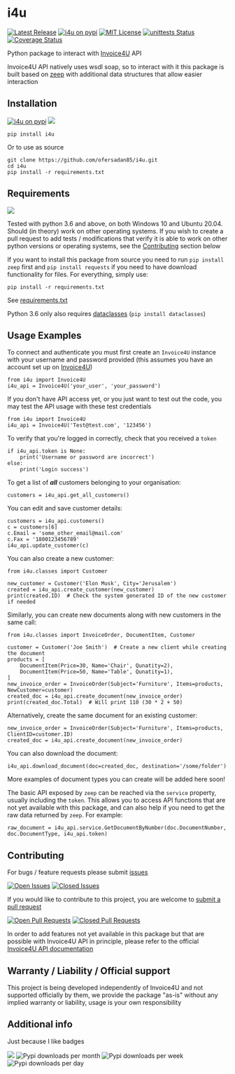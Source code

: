 # i4u
[![Latest Release](https://img.shields.io/github/v/release/ofersadan85/i4u)](https://github.com/ofersadan85/i4u/releases/latest)
[![i4u on pypi](https://img.shields.io/pypi/v/i4u)](https://pypi.org/project/i4u/)
[![MIT License](https://img.shields.io/github/license/ofersadan85/i4u)](LICENSE)
[![unittests Status](https://img.shields.io/github/workflow/status/ofersadan85/i4u/Python%20package%20tests?label=tests)](tests)
[![Coverage Status](https://coveralls.io/repos/github/ofersadan85/i4u/badge.svg?branch=master)](https://coveralls.io/github/ofersadan85/i4u?branch=master)

Python package to interact with [Invoice4U](https://www.invoice4u.co.il) API

Invoice4U API natively uses wsdl soap, so to interact with it this package is built based
on [zeep](https://github.com/mvantellingen/python-zeep) with additional data structures that allow easier interaction

## Installation

[![i4u on pypi](https://img.shields.io/pypi/v/i4u)](https://pypi.org/project/i4u/)
![](https://img.shields.io/pypi/wheel/i4u)

    pip install i4u

Or to use as source

    git clone https://github.com/ofersadan85/i4u.git
    cd i4u
    pip install -r requirements.txt

## Requirements

![](https://img.shields.io/pypi/pyversions/i4u)

Tested with python 3.6 and above, on both Windows 10 and Ubuntu 20.04. Should (in theory) work on other operating
systems. If you wish to create a pull request to add tests / modifications that verify it is able to work on other
python versions or operating systems, see the [Contributing]() section below

If you want to install this package from source you need to run `pip install zeep` first and `pip install requests` if
you need to have download functionality for files. For everything, simply use:

    pip install -r requirements.txt

See [requirements.txt](requirements.txt)

Python 3.6 only also requires [dataclasses](https://pypi.org/project/dataclasses/) (`pip install dataclasses`)

## Usage Examples

To connect and authenticate you must first create an `Invoice4U` instance with your username and password provided (this
assumes you have an account set up on [Invoice4U](https://www.invoice4u.co.il))

    from i4u import Invoice4U
    i4u_api = Invoice4U('your_user', 'your_password')

If you don't have API access yet, or you just want to test out the code, you may test the API usage with these test
credentials

    from i4u import Invoice4U
    i4u_api = Invoice4U('Test@test.com', '123456')

To verify that you're logged in correctly, check that you received a `token`

    if i4u_api.token is None:
        print('Username or password are incorrect')
    else:
        print('Login success')

To get a list of **_all_** customers belonging to your organisation:

    customers = i4u_api.get_all_customers()

You can edit and save customer details:

    customers = i4u_api.customers()
    c = customers[6]
    c.Email = 'some_other_email@mail.com'
    c.Fax = '1800123456789'
    i4u_api.update_customer(c)

You can also create a new customer:

    from i4u.classes import Customer

    new_customer = Customer('Elon Musk', City='Jerusalem')
    created = i4u_api.create_customer(new_customer)
    print(created.ID)  # Check the system generated ID of the new customer if needed

Similarly, you can create new documents along with new customers in the same call:

    from i4u.classes import InvoiceOrder, DocumentItem, Customer

    customer = Customer('Joe Smith')  # Create a new client while creating the document
    products = [
        DocumentItem(Price=30, Name='Chair', Qunatity=2),
        DocumentItem(Price=50, Name='Table', Qunatity=1),
    ]
    new_invoice_order = InvoiceOrder(Subject='Furniture', Items=products, NewCustomer=customer)
    created_doc = i4u_api.create_document(new_invoice_order)
    print(created_doc.Total)  # Will print 110 (30 * 2 + 50)

Alternatively, create the same document for an existing customer:

    new_invoice_order = InvoiceOrder(Subject='Furniture', Items=products, ClientID=customer.ID)
    created_doc = i4u_api.create_document(new_invoice_order)

You can also download the document:

    i4u_api.download_document(doc=created_doc, destination='/some/folder')

More examples of document types you can create will be added here soon!

The basic API exposed by `zeep` can be reached via the `service` property, usually including the `token`. This allows
you to access API functions that are not yet available with this package, and can also help if you need to get the raw
data returned by `zeep`. For example:

    raw_document = i4u_api.service.GetDocumentByNumber(doc.DocumentNumber, doc.DocumentType, i4u_api.token)

## Contributing

For bugs / feature requests please submit [issues](https://github.com/ofersadan85/i4u/issues)

[![Open Issues](https://img.shields.io/github/issues-raw/ofersadan85/i4u)](https://github.com/ofersadan85/i4u/issues)
[![Closed Issues](https://img.shields.io/github/issues-closed-raw/ofersadan85/i4u)](https://github.com/ofersadan85/i4u/issues)

If you would like to contribute to this project, you are welcome
to [submit a pull request](https://github.com/ofersadan85/i4u/pulls)

[![Open Pull Requests](https://img.shields.io/github/issues-pr-raw/ofersadan85/i4u)](https://github.com/ofersadan85/i4u/pulls)
[![Closed Pull Requests](https://img.shields.io/github/issues-pr-closed-raw/ofersadan85/i4u)](https://github.com/ofersadan85/i4u/pulls)

In order to add features not yet available in this package but that are possible with Invoice4U API in principle, please
refer to the official [Invoice4U API documentation](https://invoice4uapi.docs.apiary.io/)

## Warranty / Liability / Official support

This project is being developed independently of Invoice4U and not supported officially by them, we provide the
package "as-is" without any implied warranty or liability, usage is your own responsibility

## Additional info

Just because I like badges

![](https://img.shields.io/github/languages/code-size/ofersadan85/i4u)
![Pypi downloads per month](https://img.shields.io/pypi/dm/i4u?label=pypi%20downloads)
![Pypi downloads per week](https://img.shields.io/pypi/dw/i4u?label=pypi%20downloads)
![Pypi downloads per day](https://img.shields.io/pypi/dd/i4u?label=pypi%20downloads)
